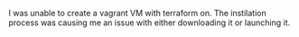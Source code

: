 I was unable to create a vagrant VM with terraform on. 
The instilation process was causing me an issue with either downloading it or launching it. 